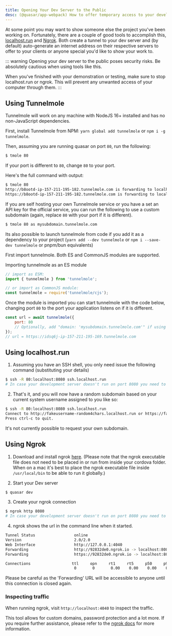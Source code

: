```yaml
---
title: Opening Your Dev Server to the Public
desc: (@quasar/app-webpack) How to offer temporary access to your development server to anyone on the Internet.
---
```

At some point you may want to show someone else the project you've been working on. Fortunately, there are a couple of good tools to accomplish this, [localhost.run](https://localhost.run/) and [Ngrok](https://ngrok.com/). Both create a tunnel to your dev server and (by default) auto-generate an internet address on their respective servers to offer to your clients or anyone special you'd like to show your work to.

::: warning
Opening your dev server to the public poses security risks. Be absolutely cautious when using tools like this.

When you've finished with your demonstration or testing, make sure to stop localhost.run or ngrok. This will prevent any unwanted access of your computer through them.
:::

## Using Tunnelmole
Tunnelmole will work on any machine with NodeJS 16+ installed and has no non-JavaScript dependencies.

First, install Tunnelmole from NPM: `yarn global add tunnelmole` or `npm i -g tunnelmole`.

Then, assuming you are running quasar on port `80`, run the following:

```bash
$ tmole 80
```

If your port is different to `80`, change `80` to your port.

Here's the full command with output:

```bash
$ tmole 80
http://b8ootd-ip-157-211-195-182.tunnelmole.com is forwarding to localhost:80
https://b8ootd-ip-157-211-195-182.tunnelmole.com is forwarding to localhost:80
```

If you are self hosting your own Tunnelmole service or you have a set an API key for the official service, you can run the following to use a custom subdomain (again, replace `80` with your port if it is different).

```bash
$ tmole 80 as mysubdomain.tunnelmole.com
```

Its also possible to launch tunnelmole from code if you add it as a dependency to your project (`yarn add --dev tunnelmole` or `npm i --save-dev tunnelmole` or pnpm/bun equivalents)

First import tunnelmole. Both ES and CommonJS modules are supported.

Importing tunnelmole as an ES module

```js
// import as ESM:
import { tunnelmole } from 'tunnelmole';

// or import as CommonJS module:
const tunnelmole = require('tunnelmole/cjs');
```

Once the module is imported you can start tunnelmole with the code below, changing port `80` to the port your application listens on if it is different.

```js
const url = await tunnelmole({
    port: 80
    // Optionally, add "domain: 'mysubdomain.tunnelmole.com'" if using a custom subdomain
});
// url = https://idsq6j-ip-157-211-195-169.tunnelmole.com
```

## Using localhost.run

1. Assuming you have an SSH shell, you only need issue the following command (substituting your details)
``` bash
$ ssh -R 80:localhost:8080 ssh.localhost.run
# In case your development server doesn't run on port 8080 you need to change the number to the correct port
```

2. That's it, and you will now have a random subdomain based on your current system username assigned to you like so:
``` bash
$ ssh -R 80:localhost:8080 ssh.localhost.run
Connect to http://fakeusername-random4chars.localhost.run or https://fakeusername-random4chars.localhost.run
Press ctrl-c to quit.
```

It's not currently possible to request your own subdomain.

## Using Ngrok

1. Download and install ngrok [here](https://ngrok.com/download).
(Please note that the ngrok executable file does not need to be placed in or run from inside your cordova folder. When on a mac it's best to place the ngrok executable file inside `/usr/local/bin` to be able to run it globally.)

2. Start your Dev server
``` bash
$ quasar dev
```

3. Create your ngrok connection
``` bash
$ ngrok http 8080
# In case your development server doesn't run on port 8080 you need to change the number to the correct port
```

4. ngrok shows the url in the command line when it started.
``` bash
Tunnel Status                 online
Version                       2.0/2.0
Web Interface                 http://127.0.0.1:4040
Forwarding                    http://92832de0.ngrok.io -> localhost:8080
Forwarding                    https://92832de0.ngrok.io -> localhost:8080

Connections                  ttl     opn     rt1     rt5     p50     p90
                              0       0       0.00    0.00    0.00    0.00
```
Please be careful as the 'Forwarding' URL will be accessible to anyone until this connection is closed again.

### Inspecting traffic

When running ngrok, visit `http://localhost:4040` to inspect the traffic.

This tool allows for custom domains, password protection and a lot more. If you require further assistance, please refer to the [ngrok docs](https://ngrok.com/docs) for more information.
